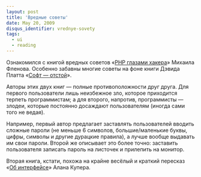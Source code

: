 ```yaml
---
layout: post
title: 'Вредные советы'
date: May 20, 2009
disqus_identifier: vrednye-sovety
tags:
  - ui
  - reading
---
```


Ознакомился с книгой вредных советов «[PHP глазами хакера](http://www.books.ru/shop/books/351508?partner=sapegin)» Михаила Фленова. Особенно забавны многие советы на фоне книги Дэвида Платта «[Софт — отстой](http://www.books.ru/shop/books/539043?partner=sapegin)».

Авторы этих двух книг — полные противоположности друг друга. Для первого пользователи лишь неизбежное зло, которое приходится терпеть программистам; а для второго, напротив, программисты — злодеи, которые постоянно досаждают пользователям (иногда сами того не ведая).

Например, первый автор предлагает заставлять пользователей вводить сложные пароли (не меньше 6 символов, большие/маленькие буквы, цифры, символы и другие дурацкие правила), а лучше вообще выдавать им свои пароли. Второй же описывает это более точно: заставить пользователя записать пароль на листочек и прилепить на монитор.

Вторая книга, кстати, похожа на крайне весёлый и краткий пересказ «[Об интерфейсе](http://www.books.ru/shop/books/638484?partner=sapegin)» Алана Купера.
